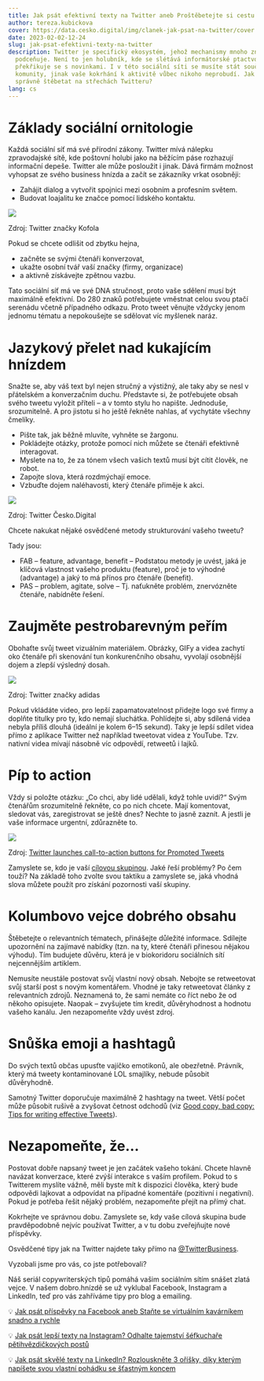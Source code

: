 ```yaml
---
title: Jak psát efektivní texty na Twitter aneb Proštěbetejte si cestu k úspěchu
author: tereza.kubickova
cover: https://data.cesko.digital/img/clanek-jak-psat-na-twitter/cover.png
date: 2023-02-02-12-24
slug: jak-psat-efektivni-texty-na-twitter
description: Twitter je specifický ekosystém, jehož mechanismy mnoho značek
  podceňuje. Není to jen holubník, kde se slétává informátorské ptactvo a
  překřikuje se s novinkami. I v této sociální síti se musíte stát součástí
  komunity, jinak vaše kokrhání k aktivitě vůbec nikoho neprobudí. Jak tedy
  správně štěbetat na střechách Twitteru?
lang: cs
---
```

# Základy sociální ornitologie

Každá sociální síť má své přírodní zákony. Twitter mívá nálepku zpravodajské sítě, kde poštovní holubi jako na běžícím páse rozhazují informační depeše. Twitter ale může posloužit i jinak. Dává firmám možnost vyhopsat ze svého business hnízda a začít se zákazníky vrkat osobněji:

* Zahájit dialog a vytvořit spojnici mezi osobním a profesním světem.
* Budovat loajalitu ke značce pomocí lidského kontaktu.

![](https://lh6.googleusercontent.com/KB2BxmPNLFif2GS_6PKPQFlvG2dAsIoHDkWLmNIQwZn3GEs62pXzt168Xw4Jvbvce-arW4jR6x7jDjoXO2RRBFa0aBmyBn6jHZKpjXVc-qsGq2_CGNr4jT790z1pqOoQkM9p9tENiTAEYhPjT31_Yw)

Zdroj: Twitter značky Kofola

Pokud se chcete odlišit od zbytku hejna, 

* začněte se svými čtenáři konverzovat,
* ukažte osobní tvář vaší značky (firmy, organizace) 
* a aktivně získávejte zpětnou vazbu.

Tato sociální síť má ve své DNA stručnost, proto vaše sdělení musí být maximálně efektivní. Do 280 znaků potřebujete vměstnat celou svou ptačí serenádu včetně případného odkazu. Proto tweet věnujte vždycky jenom jednomu tématu a nepokoušejte se sdělovat víc myšlenek naráz.

# Jazykový přelet nad kukajícím hnízdem

Snažte se, aby váš text byl nejen stručný a výstižný, ale taky aby se nesl v přátelském a konverzačním duchu. Představte si, že potřebujete obsah svého tweetu vyložit příteli – a v tomto stylu ho napište. Jednoduše, srozumitelně. A pro jistotu si ho ještě řekněte nahlas, ať vychytáte všechny čmelíky.

* Pište tak, jak běžně mluvíte, vyhněte se žargonu.
* Pokládejte otázky, protože pomocí nich můžete se čtenáři efektivně interagovat.
* Myslete na to, že za tónem všech vašich textů musí být cítit člověk, ne robot.
* Zapojte slova, která rozdmýchají emoce.
* Vzbuďte dojem naléhavosti, který čtenáře přiměje k akci.

![](https://lh3.googleusercontent.com/cHv8w9q5e-Ntqp8Ac_rHtckFhBT2hw2knH6bQAhQPSgZsSMluJFaTlJDZFaqIzr0CAk9ybUmvF9q5Rbe0BuBcxWROReqQo2oX633y78tVB4aXiLR-xjaFhoJYIFOA-Mb0xQt3pL5W2f8HgiYSsr8Xg)

Zdroj: Twitter Česko.Digital

Chcete nakukat nějaké osvědčené metody strukturování vašeho tweetu? 

Tady jsou:

* FAB – feature, advantage, benefit – Podstatou metody je uvést, jaká je klíčová vlastnost vašeho produktu (feature), proč je to výhodné (advantage) a jaký to má přínos pro čtenáře (benefit).
* PAS – problem, agitate, solve – Tj. naťukněte problém, znervózněte čtenáře, nabídněte řešení.

# Zaujměte pestrobarevným peřím

Obohaťte svůj tweet vizuálním materiálem. Obrázky, GIFy a videa zachytí oko čtenáře při skenování tun konkurenčního obsahu, vyvolají osobnější dojem a zlepší výsledný dosah. 

![](https://lh4.googleusercontent.com/tR809XYnxeetV47mDx863djY-JSndJjHU6rHgQwnp90UiA7iey7Q6p2JLLIHPZdl_Z4FpC0csUtL5ZfmfM_TOOXwIE6KOFed4v_Lq8gc5q0CSpj5I9bEM7N7517b1ke7Mvshlxp9I-LLPsYvnw8YOw)

Zdroj: Twitter značky adidas

Pokud vkládáte video, pro lepší zapamatovatelnost přidejte logo své firmy a doplňte titulky pro ty, kdo nemají sluchátka. Pohlídejte si, aby sdílená videa nebyla příliš dlouhá (ideální je kolem 6–15 sekund). Taky je lepší sdílet videa přímo z aplikace Twitter než například tweetovat videa z YouTube. Tzv. nativní videa mívají násobně víc odpovědí, retweetů i lajků.

# Píp to action

Vždy si položte otázku: „Co chci, aby lidé udělali, když tohle uvidí?“ Svým čtenářům srozumitelně řekněte, co po nich chcete. Mají komentovat, sledovat vás, zaregistrovat se ještě dnes? Nechte to jasně zaznít. A jestli je vaše informace urgentní, zdůrazněte to. 



![](https://lh6.googleusercontent.com/n4l89co6TZS7AT3PZVDYhcU8WpMP9nmnnMoirsRM4ViN8FzCJpArV1AO-mGj5zqV0V0yTtsgRrZf1wKWIfWsHamTTRxQZ9fZTaoKenPE6LmXlGUbt8NJMuXNo08WXjlADO9I8RsMsdYWRJUxm4M_NQ)

Zdroj: [Twitter launches call-to-action buttons for Promoted Tweets](https://www.b2bnn.com/2016/01/twitter-launches-call-to-action-buttons-for-promoted-tweets/)

Zamyslete se, kdo je vaší [cílovou skupinou](https://www.evisions.cz/blog-2020-05-20-cilova-skupina-a-persony-aneb-znate-sveho-zakaznika/). Jaké řeší problémy? Po čem touží? Na základě toho zvolte svou taktiku a zamyslete se, jaká vhodná slova můžete použít pro získání pozornosti vaší skupiny.

# Kolumbovo vejce dobrého obsahu

Štěbetejte o relevantních tématech, přinášejte důležité informace. Sdílejte upozornění na zajímavé nabídky (tzn. na ty, které čtenáři přinesou nějakou výhodu). Tím budujete důvěru, která je v biokoridoru sociálních sítí nejcennějším artiklem.

Nemusíte neustále postovat svůj vlastní nový obsah. Nebojte se retweetovat svůj starší post s novým komentářem. Vhodné je taky retweetovat články z relevantních zdrojů. Neznamená to, že sami nemáte co říct nebo že od někoho opisujete. Naopak – zvyšujete tím kredit, důvěryhodnost a hodnotu vašeho kanálu. Jen nezapomeňte vždy uvést zdroj.

# Snůška emoji a hashtagů

Do svých textů občas upusťte vajíčko emotikonů, ale obezřetně. Právník, který má tweety kontaminované LOL smajlíky, nebude působit důvěryhodně.

Samotný Twitter doporučuje maximálně 2 hashtagy na tweet. Větší počet může působit rušivě a zvyšovat četnost odchodů (viz [Good copy, bad copy: Tips for writing effective Tweets](https://business.twitter.com/en/blog/good-copy-tips-writing-effective-tweets.html)).

# Nezapomeňte, že…

Postovat dobře napsaný tweet je jen začátek vašeho tokání. Chcete hlavně navázat konverzace, které zvýší interakce s vaším profilem. Pokud to s Twitterem myslíte vážně, měli byste mít k dispozici člověka, který bude odpovědi lajkovat a odpovídat na případné komentáře (pozitivní i negativní). Pokud je potřeba řešit nějaký problém, nezapomeňte přejít na přímý chat.

Kokrhejte ve správnou dobu. Zamyslete se, kdy vaše cílová skupina bude pravděpodobně nejvíc používat Twitter, a v tu dobu zveřejňujte nové příspěvky.

Osvědčené tipy jak na Twitter najdete taky přímo na [@TwitterBusiness](https://twitter.com/TwitterBusiness). 

Vyzobali jsme pro vás, co jste potřebovali?

Náš seriál copywriterských tipů pomáhá vašim sociálním sítím snášet zlatá vejce. V našem dobro.hnízdě se už vyklubal Facebook, Instagram a LinkedIn, teď pro vás zahříváme tipy pro blog a emailing.

💡 [Jak psát příspěvky na Facebook aneb Staňte se virtuálním kavárníkem snadno a rychle](https://blog.cesko.digital/2022/05/jak-psat-prispevky-na-facebook)

💡 [Jak psát lepší texty na Instagram? Odhalte tajemství šéfkuchaře pětihvězdičkových postů](https://blog.cesko.digital/2022/09/jak-psat-lepsi-posty-na-instagram)

💡 [Jak psát skvělé texty na LinkedIn? Rozlouskněte 3 oříšky, díky kterým napíšete svou vlastní pohádku se šťastným koncem](https://blog.cesko.digital/2022/11/jak-psat-texty-na-linkedin)